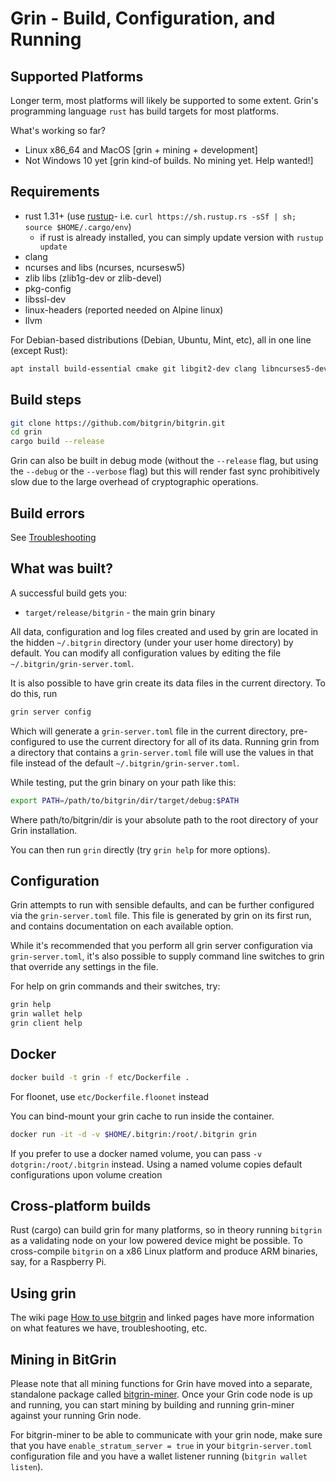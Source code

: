 # Grin - Build, Configuration, and Running

## Supported Platforms

Longer term, most platforms will likely be supported to some extent.
Grin's programming language `rust` has build targets for most platforms.

What's working so far?

* Linux x86\_64 and MacOS [grin + mining + development]
* Not Windows 10 yet [grin kind-of builds. No mining yet. Help wanted!]

## Requirements

* rust 1.31+ (use [rustup]((https://www.rustup.rs/))- i.e. `curl https://sh.rustup.rs -sSf | sh; source $HOME/.cargo/env`)
  * if rust is already installed, you can simply update version with `rustup update`
* clang
* ncurses and libs (ncurses, ncursesw5)
* zlib libs (zlib1g-dev or zlib-devel)
* pkg-config
* libssl-dev
* linux-headers (reported needed on Alpine linux)
* llvm

For Debian-based distributions (Debian, Ubuntu, Mint, etc), all in one line (except Rust):

```sh
apt install build-essential cmake git libgit2-dev clang libncurses5-dev libncursesw5-dev zlib1g-dev pkg-config libssl-dev llvm
```

## Build steps

```sh
git clone https://github.com/bitgrin/bitgrin.git
cd grin
cargo build --release
```

Grin can also be built in debug mode (without the `--release` flag, but using the `--debug` or the `--verbose` flag) but this will render fast sync prohibitively slow due to the large overhead of cryptographic operations.

## Build errors

See [Troubleshooting](https://github.com/mimblewimble/docs/wiki/Troubleshooting)

## What was built?

A successful build gets you:

* `target/release/bitgrin` - the main grin binary

All data, configuration and log files created and used by grin are located in the hidden
`~/.bitgrin` directory (under your user home directory) by default. You can modify all configuration
values by editing the file `~/.bitgrin/grin-server.toml`.

It is also possible to have grin create its data files in the current directory. To do this, run

```sh
grin server config
```

Which will generate a `grin-server.toml` file in the current directory, pre-configured to use
the current directory for all of its data. Running grin from a directory that contains a
`grin-server.toml` file will use the values in that file instead of the default
`~/.bitgrin/grin-server.toml`.

While testing, put the grin binary on your path like this:

```sh
export PATH=/path/to/bitgrin/dir/target/debug:$PATH
```

Where path/to/bitgrin/dir is your absolute path to the root directory of your Grin installation.

You can then run `grin` directly (try `grin help` for more options).

## Configuration

Grin attempts to run with sensible defaults, and can be further configured via
the `grin-server.toml` file. This file is generated by grin on its first run, and
contains documentation on each available option.

While it's recommended that you perform all grin server configuration via
`grin-server.toml`, it's also possible to supply command line switches to grin that
override any settings in the file.

For help on grin commands and their switches, try:

```sh
grin help
grin wallet help
grin client help
```

## Docker

```sh
docker build -t grin -f etc/Dockerfile .
```
For floonet, use `etc/Dockerfile.floonet` instead

You can bind-mount your grin cache to run inside the container.

```sh
docker run -it -d -v $HOME/.bitgrin:/root/.bitgrin grin
```
If you prefer to use a docker named volume, you can pass `-v dotgrin:/root/.bitgrin` instead.
Using a named volume copies default configurations upon volume creation

## Cross-platform builds

Rust (cargo) can build grin for many platforms, so in theory running `bitgrin`
as a validating node on your low powered device might be possible.
To cross-compile `bitgrin` on a x86 Linux platform and produce ARM binaries,
say, for a Raspberry Pi.

## Using grin

The wiki page [How to use bitgrin](https://github.com/mimblewimble/docs/wiki/How-to-use-grin)
and linked pages have more information on what features we have,
troubleshooting, etc.

## Mining in BitGrin

Please note that all mining functions for Grin have moved into a separate, standalone package called
[bitgrin-miner](https://github.com/bitgrin/bitgrin-miner). Once your Grin code node is up and running,
you can start mining by building and running grin-miner against your running Grin node.

For bitgrin-miner to be able to communicate with your grin node, make sure that you have `enable_stratum_server = true`
in your `bitgrin-server.toml` configuration file and you have a wallet listener running (`bitgrin wallet listen`). 
